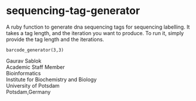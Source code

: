 # sequencing-tag-generator
A ruby function to generate dna sequencing tags for sequencing labelling. It takes a tag length, and the iteration you want to produce. To run it, simply provide the tag length and the iterations.
```
barcode_generator(3,3)
```
Gaurav Sablok \
Academic Staff Member \
Bioinformatics \
Institute for Biochemistry and Biology \
University of Potsdam \
Potsdam,Germany 
